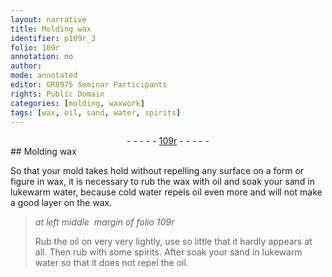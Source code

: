 ```yaml
---
layout: narrative
title: Molding wax
identifier: p109r_3
folio: 109r
annotation: no
author:
mode: annotated
editor: GR8975 Seminar Participants
rights: Public Domain
categories: [molding, waxwork]
tags: [wax, oil, sand, water, spirits]
---
```


 <div class="folio" align="center">- - - - - <a href="http://gallica.bnf.fr/ark:/12148/btv1b10500001g/f223.image" target="_blank">109r</a> - - - - - </div>  <span class="activity"></span> <span class="activity"></span> 
## Molding <span class="material">wax</span>

 
So that your mold takes hold without repelling any surface on a form or figure in <span class="material">wax</span>, it is necessary to rub the <span class="material">wax</span> with <span class="material">oil</span> and soak your <span class="material">sand</span> in lukewarm <span class="material">water</span>, because cold <span class="material">water</span> repels <span class="material">oil</span> even more and will not make a good layer on the <span class="material">wax</span>.
 
> *at left middle  margin of folio 109r*
> 
>  Rub the <span class="material">oil</span> on very very lightly, use so little that it hardly appears at all. Then rub with some <span class="material">spirits</span>. After soak your <span class="material">sand</span> in lukewarm <span class="material">water</span> so that it does not repel the <span class="material">oil</span>.
 